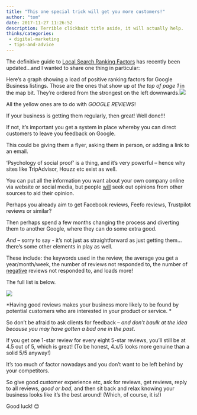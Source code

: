 ```yaml
---
title: "This one special trick will get you more customers!"
author: "tom"
date: 2017-11-27 11:26:52
description: Terrible clickbait title aside, it will actually help.
thinks/categories: 
 - digital-marketing
 - tips-and-advice
---
```


The definitive guide to [Local Search Ranking Factors](http://www.localseoguide.com/guides/local-seo-ranking-factors/) has recently been updated...and I wanted to share one thing in particular:

Here’s a graph showing a load of positive ranking factors for Google Business listings. Those are the ones that show up *at the top of page 1* in the map bit. They’re ordered from the strongest on the left downwards.[![](images/blog/Local-Ranking-Factors-Graph-2017.png)](http://www.localseoguide.com/guides/local-seo-ranking-factors/)

All the yellow ones are to do with *GOOGLE REVIEWS*!

If your business is getting them regularly, then great! Well done!!!

If not, it’s important you get a system in place whereby you can direct customers to leave you feedback on Google.

This could be giving them a flyer, asking them in person, or adding a link to an email.

‘Psychology of social proof’ is a thing, and it’s very powerful – hence why sites like TripAdvisor, Houzz etc exist as well.

You can put all the information you want about your own company online via website or social media, but people <u>will</u> seek out opinions from other sources to aid their opinion.

Perhaps you already aim to get Facebook reviews, Feefo reviews, Trustpilot reviews or similar?

Then perhaps spend a few months changing the process and diverting them to another Google, where they can do some extra good.

*And* – sorry to say - it’s not just as straightforward as just getting them…there’s some other elements in play as well.

These include: the keywords used in the review, the average you get a year/month/week, the number of reviews not responded to, the number of <u>negative</u> reviews not responded to, and loads more!

The full list is below.

[![](images/blog/Local-Ranking-Factors-Graph-2017-v2.png.jpg)](http://www.localseoguide.com/guides/local-seo-ranking-factors/)

*Having good reviews makes your business more likely to be found by potential customers who are interested in your product or service. *

So don’t be afraid to ask clients for feedback – *and don’t baulk at the idea because you may have gotten a bad one in the past*.

If you get one 1-star review for every eight 5-star reviews, you’ll still be at 4.5 out of 5, which is great! (To be honest, 4.x/5 looks more genuine than a solid 5/5 anyway!)

It’s too much of factor nowadays and you don’t want to be left behind by your competitors.

So give good customer experience etc, ask for reviews, get reviews, reply to all reviews, *good or bad*, and then sit back and relax knowing your business looks like it’s the best around! (Which, of course, it is!)

Good luck! &#x1f60a;


